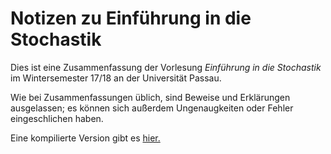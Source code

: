 # Notizen zu Einführung in die Stochastik

Dies ist eine Zusammenfassung der Vorlesung *Einführung in die Stochastik* im
Wintersemester 17/18 an der Universität Passau.

Wie bei Zusammenfassungen üblich, sind Beweise und Erklärungen ausgelassen;
es können sich außerdem Ungenaugkeiten oder Fehler eingeschlichen haben.

Eine kompilierte Version gibt es [hier.](https://maximilianreif.de/docs/stochastik_zusammenfassung.pdf)
